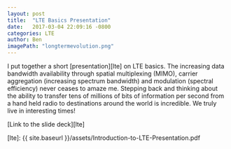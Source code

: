 ```yaml
---
layout: post
title:  "LTE Basics Presentation"
date:   2017-03-04 22:09:16 -0800
categories: LTE
author: Ben
imagePath: "longtermevolution.png"
---
```

I put together a short [presentation][lte] on LTE basics.  The increasing data bandwidth availability through spatial multiplexing (MIMO), carrier aggregation (increasing spectrum bandwidth) and modulation (spectral efficiency) never ceases to amaze me.  Stepping back and thinking about the ability to transfer tens of millions of bits of information per second from a hand held radio to destinations around the world is incredible.  We truly live in interesting times!

[Link to the slide deck][lte]

[lte]: {{ site.baseurl }}/assets/Introduction-to-LTE-Presentation.pdf
